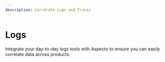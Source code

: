 ```yaml
---
description: Correlate Logs and Traces
---
```


# Logs

Integrate your day-to-day logs tools with Aspecto to ensure you can easily correlate data across products.
